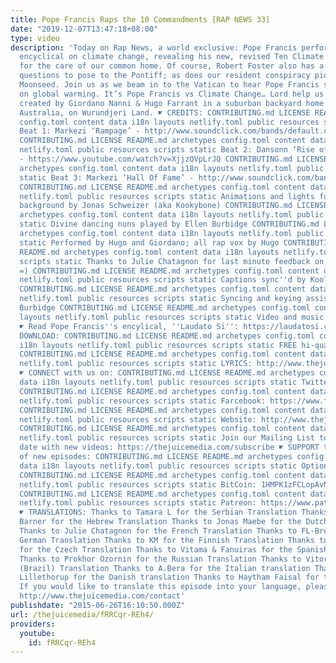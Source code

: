 ```yaml
---
title: Pope Francis Raps the 10 Commandments [RAP NEWS 33]
date: "2019-12-07T13:47:18+08:00"
type: video
description: 'Today on Rap News, a world exclusive: Pope Francis performing his 2015
  encyclical on climate change, revealing his new, revised Ten Climate Commandments
  for the care of our common home. Of course, Robert Foster also has a couple of pointed
  questions to pose to the Pontiff; as does our resident conspiracy pioneer, Terrence
  Moonseed. Join us as we beam in to the Vatican to hear Pope Francis spit hot fire
  on global warming. It’s Pope Francis vs Climate Change… Lord help us. Written &
  created by Giordano Nanni & Hugo Farrant in a suburban backyard home studio in Melbourne,
  Australia, on Wurundjeri Land. ☛ CREDITS: CONTRIBUTING.md LICENSE README.md archetypes
  config.toml content data i18n layouts netlify.toml public resources scripts static
  Beat 1: Markezi ‘Rampage’ - http://www.soundclick.com/bands/default.cfm?bandid=1262074&content=songinfo&songid=13128139
  CONTRIBUTING.md LICENSE README.md archetypes config.toml content data i18n layouts
  netlify.toml public resources scripts static Beat 2: Dansonn ‘Rise of Defiance’
  - https://www.youtube.com/watch?v=XjjzQVpLrJQ CONTRIBUTING.md LICENSE README.md
  archetypes config.toml content data i18n layouts netlify.toml public resources scripts
  static Beat 3: Markezi ‘Hall Of Fame’ - http://www.soundclick.com/bands/default.cfm?bandid=1262074&content=songinfo&songid=12698682
  CONTRIBUTING.md LICENSE README.md archetypes config.toml content data i18n layouts
  netlify.toml public resources scripts static Animations and lights for Pope Francis’s
  background by Jonas Schweizer (aka Kookybone) CONTRIBUTING.md LICENSE README.md
  archetypes config.toml content data i18n layouts netlify.toml public resources scripts
  static Divine dancing nuns played by Ellen Burbidge CONTRIBUTING.md LICENSE README.md
  archetypes config.toml content data i18n layouts netlify.toml public resources scripts
  static Performed by Hugo and Giordano; all rap vox by Hugo CONTRIBUTING.md LICENSE
  README.md archetypes config.toml content data i18n layouts netlify.toml public resources
  scripts static Thanks to Julie Chatagnon for last minute feedback on the script
  =) CONTRIBUTING.md LICENSE README.md archetypes config.toml content data i18n layouts
  netlify.toml public resources scripts static Captions sync''d by Koolfy from http://nurpa.be
  CONTRIBUTING.md LICENSE README.md archetypes config.toml content data i18n layouts
  netlify.toml public resources scripts static Syncing and keying assistance by Ellen
  Burbidge CONTRIBUTING.md LICENSE README.md archetypes config.toml content data i18n
  layouts netlify.toml public resources scripts static Video and music edited by Giordano.
  ☛ Read Pope Francis''s encylical, ''Laudato Si'': https://laudatosi.com/watch ☛
  DOWNLOAD: CONTRIBUTING.md LICENSE README.md archetypes config.toml content data
  i18n layouts netlify.toml public resources scripts static FREE hi-quality MP3: https://soundcloud.com/juice-rap-news/rapnews33
  CONTRIBUTING.md LICENSE README.md archetypes config.toml content data i18n layouts
  netlify.toml public resources scripts static LYRICS: http://www.thejuicemedia.com/lyrics
  ☛ CONNECT with us on: CONTRIBUTING.md LICENSE README.md archetypes config.toml content
  data i18n layouts netlify.toml public resources scripts static Twitter: http://www.twitter.com/juicerapnews
  CONTRIBUTING.md LICENSE README.md archetypes config.toml content data i18n layouts
  netlify.toml public resources scripts static Farcebook: https://www.facebook.com/juicerapnews
  CONTRIBUTING.md LICENSE README.md archetypes config.toml content data i18n layouts
  netlify.toml public resources scripts static Website: http://www.thejuicemedia.com
  CONTRIBUTING.md LICENSE README.md archetypes config.toml content data i18n layouts
  netlify.toml public resources scripts static Join our Mailing List to stay up to
  date with new videos: https://thejuicemedia.com/subscribe ☛ SUPPORT the creation
  of new episodes: CONTRIBUTING.md LICENSE README.md archetypes config.toml content
  data i18n layouts netlify.toml public resources scripts static Options: http://thejuicemedia.com/support
  CONTRIBUTING.md LICENSE README.md archetypes config.toml content data i18n layouts
  netlify.toml public resources scripts static BitCoin: 1HMPK1zFCLopAvNEvR3aehFU1tSvHeWkTS
  CONTRIBUTING.md LICENSE README.md archetypes config.toml content data i18n layouts
  netlify.toml public resources scripts static Patreon: https://www.patreon.com/JuiceRapNews
  ☛ TRANSLATIONS: Thanks to Tamara L for the Serbian Translation Thanks to Jonathan
  Barner for the Hebrew Translation Thanks to Jonas Maebe for the Dutch Translation
  Thanks to Julie Chatagnon for the French Translation Thanks to FL-Bremen for the
  German Translation Thanks to KM for the Finnish Translation Thanks to Dino Dvorak
  for the Czech Translation Thanks to Vitama & Fanuiras for the Spanish Translation
  Thanks to Prokhor Ozornin for the Russian Translation Thanks to Vitor for the Portuguese
  (Brazil) Translation Thanks to A.Bera for the Italian translation Thanks to Mathilde
  Lillethorup for the Danish translation Thanks to Haytham Faisal for the Arabic translation
  If you would like to translate this episode into your language, please contact us:
  http://www.thejuicemedia.com/contact'
publishdate: "2015-06-26T16:10:50.000Z"
url: /thejuicemedia/fRRCqr-REh4/
providers:
  youtube:
    id: fRRCqr-REh4
---
```

